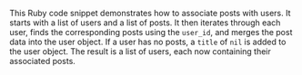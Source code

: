 This Ruby code snippet demonstrates how to associate posts with users. It starts with a list of users and a list of posts. It then iterates through each user, finds the corresponding posts using the `user_id`, and merges the post data into the user object. If a user has no posts, a `title` of `nil` is added to the user object. The result is a list of users, each now containing their associated posts.